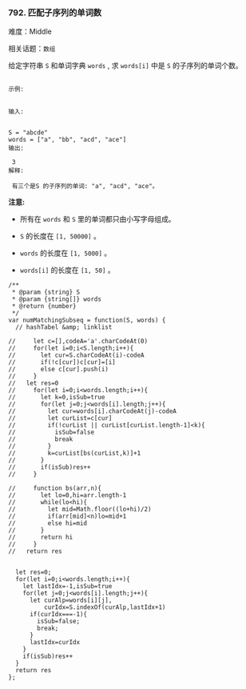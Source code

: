 ### 792. 匹配子序列的单词数

难度：Middle

相关话题：`数组`

给定字符串  `S`  和单词字典  `words` , 求 `words[i]` 中是 `S` 的子序列的单词个数。





```

示例:


输入:

 
S = "abcde"
words = ["a", "bb", "acd", "ace"]
输出:

 3
解释:

 有三个是S 的子序列的单词: "a", "acd", "ace"。

```


**注意:** 




* 所有在 `words` 和 `S` 里的单词都只由小写字母组成。

* `S`  的长度在 `[1, 50000]` 。

* `words` 的长度在 `[1, 5000]` 。

* `words[i]` 的长度在 `[1, 50]` 。






```
/**
 * @param {string} S
 * @param {string[]} words
 * @return {number}
 */
var numMatchingSubseq = function(S, words) {
  // hashTabel &amp; linklist
  
//     let c=[],codeA='a'.charCodeAt(0)
//     for(let i=0;i<S.length;i++){
//       let cur=S.charCodeAt(i)-codeA
//       if(!c[cur])c[cur]=[i]
//       else c[cur].push(i)
//     }
//   let res=0
//     for(let i=0;i<words.length;i++){
//       let k=0,isSub=true
//       for(let j=0;j<words[i].length;j++){
//         let cur=words[i].charCodeAt(j)-codeA
//         let curList=c[cur]
//         if(!curList || curList[curList.length-1]<k){
//           isSub=false
//           break
//         }
//         k=curList[bs(curList,k)]+1
//       }
//       if(isSub)res++
//     }
  
//     function bs(arr,n){
//       let lo=0,hi=arr.length-1
//       while(lo<hi){
//         let mid=Math.floor((lo+hi)/2)
//         if(arr[mid]<n)lo=mid+1
//         else hi=mid
//       }
//       return hi
//     }
//   return res
  
  
  let res=0;
  for(let i=0;i<words.length;i++){
    let lastIdx=-1,isSub=true
    for(let j=0;j<words[i].length;j++){
      let curAlp=words[i][j],
          curIdx=S.indexOf(curAlp,lastIdx+1)
      if(curIdx===-1){
        isSub=false;
        break;
      }
      lastIdx=curIdx
    }
    if(isSub)res++
  }
  return res
};



```

